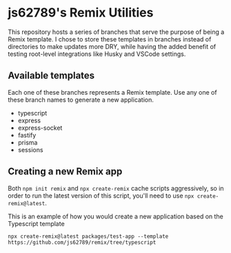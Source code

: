 # js62789's Remix Utilities

This repository hosts a series of branches that serve the purpose of being a Remix template. I chose to store these templates in branches instead of directories to make updates more DRY, while having the added benefit of testing root-level integrations like Husky and VSCode settings.

## Available templates
Each one of these branches represents a Remix template. Use any one of these branch names to generate a new application.
- typescript
- express
- express-socket
- fastify
- prisma
- sessions

## Creating a new Remix app

Both `npm init remix` and `npx create-remix` cache scripts aggressively, so in order to run the latest version of this script, you'll need to use `npx create-remix@latest`.

This is an example of how you would create a new application based on the Typescript template

`npx create-remix@latest packages/test-app --template https://github.com/js62789/remix/tree/typescript`
